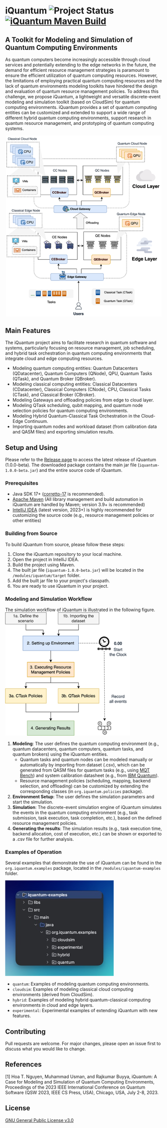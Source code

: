 
# iQuantum ![Project Status](https://img.shields.io/badge/Project-Beta%20Release-yellow) [![iQuantum Maven Build](https://github.com/Cloudslab/iQuantum/actions/workflows/maven.yml/badge.svg)](https://github.com/Cloudslab/iQuantum/actions/workflows/maven.yml)

##  A Toolkit for Modeling and Simulation of Quantum Computing Environments

As quantum computers become increasingly accessible through
cloud services and potentially extending to the edge networks in the future, the demand for efficient resource
management strategies is paramount to ensure the efficient utilization of quantum computing resources.
However, the limitations of employing practical quantum computing resources and the lack of
quantum environments modeling toolkits have hindered the design and evaluation of quantum resource management policies.
To address this challenge, we propose iQuantum, a lightweight and versatile discrete-event modeling and simulation toolkit (based on CloudSim)
for quantum computing environments. iQuantum provides a set of quantum computing entities can be customized and extended to
support a wide range of different hybrid quantum computing environments, support research in quantum resource management, and prototyping of quantum computing systems.

<center>
<img alt="iQuantum Overview" src="documentation/figures/iQuantum-Overview.png" title="iQuantum Overview" width="500px"/>
</center>


## Main Features
The iQuantum project aims to facilitate research in quantum software and systems,
particularly focusing on resource management, job scheduling, and hybrid
task orchestration in quantum computing environments that
integrate cloud and edge computing resources.
- Modeling quantum computing entities: Quantum Datacenters (QDatacenter),
  Quantum Computers (QNode), QPU, Quantum Tasks (QTask), and Quantum Broker (QBroker).
- Modeling classical computing entities: Classical Datacenters (CDatacenter),
  Classical Computers (CNode), CPU, Classical Tasks (CTask), and Classical Broker (CBroker).
- Modeling Gateways and offloading policies from edge to cloud layer.
- Modeling QTask scheduling, qubit mapping, and quantum node selection policies for quantum computing environments.
- Modeling Hybrid Quantum-Classical Task Orchestration in the Cloud-Edge Continuum.
- Importing quantum nodes and workload dataset (from calibration data and QASM files) and exporting simulation results.

## Setup and Using
Please refer to the [Release page](https://github.com/Cloudslab/iQuantum/releases) to access the latest release of iQuantum (1.0.0-beta).
The downloaded package contains the main jar file (`iquantum-1.0.0-beta.jar`) and the entire source code of iQuantum.
### Prerequisites
- Java SDK 17+ ([corretto-17](https://docs.aws.amazon.com/corretto/latest/corretto-17-ug/downloads-list.html) is recommended).
- [Apache Maven](https://maven.apache.org/download.cgi) (All library management and build automation in iQuantum are handled by Maven; version 3.9+ is recommended)
- [IntelliJ IDEA](https://www.jetbrains.com/idea/) (latest version, 2023+) is highly recommended for customizing the source code (e.g., resource management policies or other entities)

### Building from Source
To build iQuantum from source, please follow these steps:
1. Clone the iQuantum repository to your local machine.
2. Open the project in IntelliJ IDEA.
3. Build the project using Maven.
4. The built jar file (`iquantum-1.0.0-beta.jar`) will be located in the `/modules/iquantum/target` folder.
5. Add the built jar file to your project's classpath.
6. You are ready to use iQuantum in your project.

### Modeling and Simulation Workflow
The simulation workflow of iQuantum is illustrated in the following figure.
<img alt="iQuantum Workflow" src="documentation/figures/iQuantumFlow.png" title="iQuantum Workflow" width="400"/>
1. **Modeling**: The user defines the quantum computing environment (e.g., quantum datacenters, quantum computers, quantum tasks, and quantum brokers) using the iQuantum entities.
   - Quantum tasks and quantum nodes can be modeled manually or automatically by importing from dataset (.csv), which can be generated from QASM files for quantum tasks (e.g., using [MQT Bench](https://www.cda.cit.tum.de/mqtbench/)) and system calibration datasheet (e.g., from [IBM Quantum](https://quantum-computing.ibm.com/lab/docs/iql/manage/systems/configuration)).
   - Resource management policies (scheduling, mapping, backend selection, and offloading) can be customized by extending the corresponding classes (in `org.iquantum.policies` package).
2. **Environment Setup**: The user defines the simulation parameters and start the simulation. 
3. **Simulation**: The discrete-event simulation engine of iQuantum simulates the events in the quantum computing environment (e.g., task submission, task execution, task completion, etc.), based on the defined resource management policies.
4. **Generating the results**: The simulation results (e.g., task execution time, backend allocation, cost of execution, etc.) can be shown or exported to a .csv file for further analysis.

### Examples of Operation
Several examples that demonstrate the use of iQuantum can be found in the `org.iquantum.examples` package, located in the `/modules/iquantum-examples` folder.

![iQuantum Example](documentation/figures/examples.jpg "iQuantum Example")
- `quantum`: Examples of modeling quantum computing environments.
- `cloudsim`: Examples of modeling classical cloud computing environments (derived from CloudSim).
- `hybrid`: Examples of modeling hybrid quantum-classical computing environments in cloud and edge layers.
- `experimental`: Experimental examples of extending iQuantum with new features.


## Contributing
Pull requests are welcome.
For major changes, please open an issue first to discuss what you would like to change.

## References
[1] Hoa T. Nguyen, Muhammad Usman, and Rajkumar Buyya, iQuantum: A Case for Modeling and Simulation of Quantum Computing Environments, Proceedings of the 2023 IEEE International Conference on Quantum Software (QSW 2023, IEEE CS Press, USA), Chicago, USA, July 2-8, 2023.

## License
[GNU General Public License v3.0](https://www.gnu.org/licenses/gpl-3.0.en.html)
